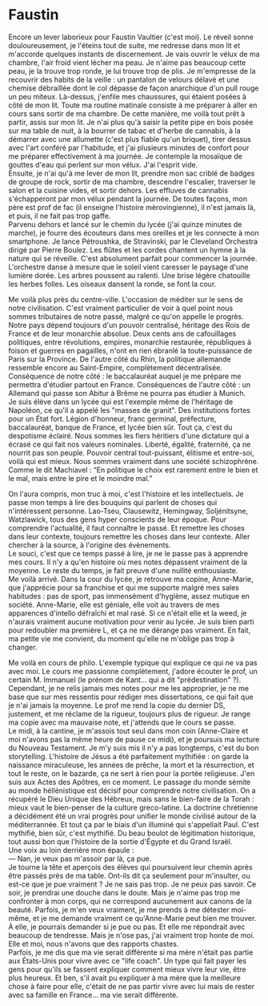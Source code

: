 # Faustin

Encore un lever laborieux pour Faustin Vaultier (c'est moi).
Le réveil sonne douloureusement, je l'éteins tout de suite, me redresse dans mon lit et m'accorde quelques instants de discernement.
Je vais ouvrir le vélux de ma chambre, l'air froid vient lécher ma peau.
Je n'aime pas beaucoup cette peau, je la trouve trop ronde, je lui trouve trop de plis.
Je m'empresse de la recouvrir des habits de la veille : un pantalon de velours délavé et une chemise débraillée dont le col dépasse de façon anarchique d'un pull rouge un peu miteux.
Là-dessus, j'enfile mes chaussures, qui étaient posées à côté de mon lit.
Toute ma routine matinale consiste à me préparer à aller en cours sans sortir de ma chambre.
De cette manière, me voilà tout prêt à partir, assis sur mon lit.
Je n'ai plus qu'à saisir la petite pipe en bois posée sur ma table de nuit, à la bourrer de tabac et d'herbe de cannabis, à la démarrer avec une allumette (c'est plus fiable qu'un briquet), tirer dessus avec l'art conféré par l'habitude, et j'ai plusieurs minutes de confort pour me préparer effectivement à ma journée. 
Je contemple la mosaïque de gouttes d'eau qui perlent sur mon vélux.
J'ai l'esprit vide.  
Ensuite, je n'ai qu'à me lever de mon lit, prendre mon sac criblé de badges de groupe de rock, sortir de ma chambre, descendre l'escalier, traverser le salon et la cuisine vides, et sortir dehors.
Les effluves de cannabis s'échapperont par mon vélux pendant la journée.
De toutes façons, mon père est prof de fac (il enseigne l'histoire mérovingienne), il n'est jamais là, et puis, il ne fait pas trop gaffe.  
Parvenu dehors et lancé sur le chemin du lycée (j'ai quinze minutes de marche), je fourre des écouteurs dans mes oreilles et je les connecte à mon smartphone.
Je lance Pétroushka, de Stravinski, par le Cleveland Orchestra dirigé par Pierre Boulez.
Les flûtes et les cordes chantent un hymne à la nature qui se réveille.
C'est absolument parfait pour commencer la journée.
L'orchestre danse à mesure que le soleil vient caresser le paysage d'une lumière dorée.
Les arbres poussent au ralenti.
Une brise légère chatouille les herbes folles.
Les oiseaux dansent la ronde, se font la cour.

Me voilà plus près du centre-ville. L'occasion de méditer sur le sens de notre civilisation.
C'est vraiment particulier de voir à quel point nous sommes tributaires de notre passé, malgré ce qu'on appelle le progrès.
Notre pays dépend toujours d'un pouvoir centralisé, héritage des Rois de France et de leur monarchie absolue.
Deux cents ans de cafouillages politiques, entre révolutions, empires, monarchie restaurée, républiques à foison et guerres en pagailles, n'ont en rien ébranlé la toute-puissance de Paris sur la Province.
De l'autre côté du Rhin, la politique allemande ressemble encore au Saint-Empire, complètement décentralisée.
Conséquence de notre côté : le baccalauréat auquel je me prépare me permettra d'étudier partout en France.
Conséquences de l'autre côté : un Allemand qui passe son Abitur à Brême ne pourra pas étudier à Munich.  
Je suis élève dans un lycée qui est l'exemple même de l'héritage de Napoléon, ce qu'il a appelé les "masses de granit". 
Des institutions fortes pour un État fort.
Légion d'honneur, franc germinal, préfecture, baccalauréat, banque de France, et lycée bien sûr.
Tout ça, c'est du despotisme éclairé.
Nous sommes les fiers héritiers d'une dictature qui a écrasé ce qui fait nos valeurs nominales.
Liberté, égalité, fraternité, ça ne nourrit pas son peuple.
Pouvoir central tout-puissant, élitisme et entre-soi, voilà qui est mieux.
Nous sommes vraiment dans une société schizophrène.
Comme le dit Machiavel : “En politique le choix est rarement entre le bien et le mal, mais entre le pire et le moindre mal.”

On l'aura compris, mon truc à moi, c'est l'histoire et les intellectuels.
Je passe mon temps à lire des bouquins qui parlent de choses qui n'intéressent personne.
Lao-Tseu, Clausewitz, Hemingway, Soljénitsyne, Watzlawick, tous des gens hyper conscients de leur époque.
Pour comprendre l'actualité, il faut connaître le passé.
Et remettre les choses dans leur contexte, toujours remettre les choses dans leur contexte.
Aller chercher à la source, à l'origine des évènements.  
Le souci, c'est que ce temps passé à lire, je ne le passe pas à apprendre mes cours.
Il n'y a qu'en histoire où mes notes dépassent vraiment de la moyenne.
Le reste du temps, je fait preuve d'une nullité enthousiaste.  
Me voilà arrivé.
Dans la cour du lycée, je retrouve ma copine, Anne-Marie, que j'apprécie pour sa franchise et qui me supporte malgré mes sales habitudes : pas de sport, pas immensément d'hygiène, assez mutique en société.
Anne-Marie, elle est géniale, elle voit au travers de mes apparences d'intello défraîchi et mal rasé.
Si ce n'était elle et la weed, je n'aurais vraiment aucune motivation pour venir au lycée. 
Je suis bien parti pour redoubler ma première L, et ça ne me dérange pas vraiment.
En fait, ma petite vie me convient, du moment qu'elle ne m'oblige pas trop à changer.

Me voilà en cours de philo.
L'exemple typique qui explique ce qui ne va pas avec moi.
Le cours me passionne complètement, j'adore écouter le prof, un certain M. Immanuel (le prénom de Kant... qui a dit "prédestination" ?).
Cependant, je ne relis jamais mes notes pour me les approprier, je ne me base que sur mes ressentis pour rédiger mes dissertations, ce qui fait que je n'ai jamais la moyenne.
Le prof me rend la copie du dernier DS, justement, et me réclame de la rigueur, toujours plus de rigueur.
Je range ma copie avec ma mauvaise note, et j'attends que le cours se passe.  
Le midi, à la cantine, je m'assois tout seul dans mon coin (Anne-Claire et moi n'avons pas la même heure de pause ce midi), et je poursuis ma lecture du Nouveau Testament.
Je m'y suis mis il n'y a pas longtemps, c'est du bon storytelling.
L'histoire de Jésus a été parfaitement mythifiée : on garde la naissance miraculeuse, les années de prêche, la mort et la résurrection, et tout le reste, on le bazarde, ça ne sert à rien pour la portée religieuse.
J'en suis aux Actes des Apôtres, en ce moment.
Le passage du monde sémite au monde héllénistique est décisif pour comprendre notre civilisation.
On a récupéré le Dieu Unique des Hébreux, mais sans le bien-faire de la Torah : mieux vaut le bien-penser de la culture greco-latine.
La doctrine chrétienne a décidément été un vrai progrès pour unifier le monde civilisé autour de la méditerrannée.
Et tout ça par le biais d'un illuminé qui s'appellait Paul.
C'est mythifié, bien sûr, c'est mythifié.
Du beau boulot de légitimation historique, tout aussi bon que l'histoire de la sortie d'Égypte et du Grand Israël.  
Une voix au loin derrière mon épaule :  
— Nan, je veux pas m'assoir par là, ça pue.  
Je tourne la tête et aperçois des élèves qui poursuivent leur chemin après être passés près de ma table.
Ont-ils dit ça seulement pour m'insulter, ou est-ce que je pue vraiment ? Je ne sais pas trop. Je ne peux pas savoir.
Ce soir, je prendrai une douche dans le doute.
Mais je n'aime pas trop me confronter à mon corps, qui ne correspond aucunement aux canons de la beauté.
Parfois, je m'en veux vraiment, je me prends à me détester moi-même, et je me demande vraiment ce qu'Anne-Marie peut bien me trouver. 
À elle, je pourrais demander si je pue ou pas.
Et elle me répondrait avec beaucoup de tendresse.
Mais je n'ose pas, j'ai vraiment trop honte de moi.
Elle et moi, nous n'avons que des rapports chastes.  
Parfois, je me dis que ma vie serait différente si ma mère n'était pas partie aux États-Unis pour vivre avec ce "life coach".
Un type qui fait payer les gens pour qu'ils se fassent expliquer comment mieux vivre leur vie, être plus heureux.
Et ben, s'il avait pu expliquer à ma mère que la meilleure chose à faire pour elle, c'était de ne pas partir vivre avec lui mais de rester avec sa famille en France... ma vie serait différente.
